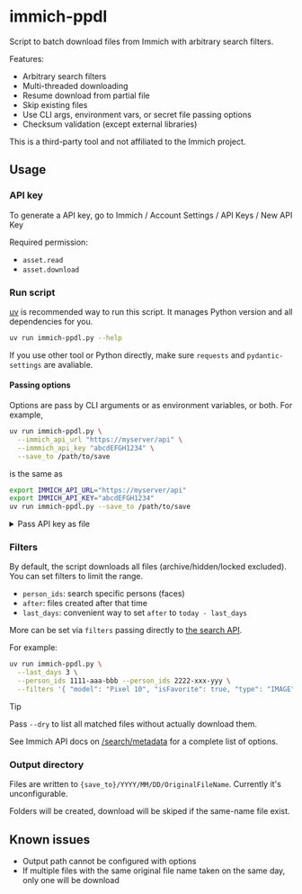 # immich-ppdl

Script to batch download files from Immich with arbitrary search filters.

Features:

- Arbitrary search filters
- Multi-threaded downloading
- Resume download from partial file
- Skip existing files
- Use CLI args, environment vars, or secret file passing options
- Checksum validation (except external libraries)

This is a third-party tool and not affiliated to the Immich project.

## Usage

### API key

To generate a API key, go to Immich / Account Settings / API Keys / New API Key

Required permission:

- `asset.read`
- `asset.download`

### Run script

[uv](https://github.com/astral-sh/uv) is recommended way to run this script.
It manages Python version and all dependencies for you.

```bash
uv run immich-ppdl.py --help
```

If you use other tool or Python directly, make sure `requests` and
`pydantic-settings` are avaliable.

#### Passing options

Options are pass by CLI arguments or as environment variables, or both.
For example,

```bash
uv run immich-ppdl.py \
  --immich_api_url "https://myserver/api" \
  --immmich_api_key "abcdEFGH1234" \
  --save_to /path/to/save
```

is the same as

```bash
export IMMICH_API_URL="https://myserver/api"
export IMMICH_API_KEY="abcdEFGH1234"
uv run immich-ppdl.py --save_to /path/to/save
```

<details>
<summary>Pass API key as file</summary>

Options are also read from `${CREDENTIALS_DIRECTORY}/option_name` files.

So if you set `LoadCredential=immmich_api_key:/etc/immich-api-key` on
systemd service, it will automatically read the API key from that file.

</details>

### Filters

By default, the script downloads all files (archive/hidden/locked excluded).
You can set filters to limit the range.

- `person_ids`: search specific persons (faces)
- `after`: files created after that time
- `last_days`: convenient way to set `after` to `today - last_days`

More can be set via `filters` passing directly to
[the search API](https://api.immich.app/endpoints/search/searchAssets).

For example:

```bash
uv run immich-ppdl.py \
  --last_days 3 \
  --person_ids 1111-aaa-bbb --person_ids 2222-xxx-yyy \
  --filters '{ "model": "Pixel 10", "isFavorite": true, "type": "IMAGE" }'
```

> [!TIP]
> Pass `--dry` to list all matched files without actually download them.

See Immich API docs on
[/search/metadata](https://api.immich.app/endpoints/search/searchAssets)
for a complete list of options.

### Output directory

Files are written to `{save_to}/YYYY/MM/DD/OriginalFileName`.
Currently it's unconfigurable.

Folders will be created, download will be skiped if the same-name file exist.

## Known issues

- Output path cannot be configured with options
- If multiple files with the same original file name taken on the same day,
  only one will be download
